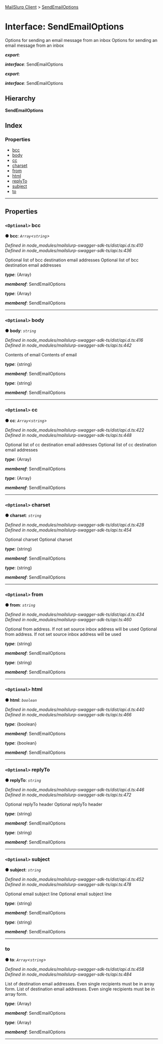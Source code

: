 [MailSlurp Client](../README.md) > [SendEmailOptions](../interfaces/sendemailoptions.md)

# Interface: SendEmailOptions

Options for sending an email message from an inbox Options for sending an email message from an inbox

*__export__*: 

*__interface__*: SendEmailOptions

*__export__*: 

*__interface__*: SendEmailOptions

## Hierarchy

**SendEmailOptions**

## Index

### Properties

* [bcc](sendemailoptions.md#bcc)
* [body](sendemailoptions.md#body)
* [cc](sendemailoptions.md#cc)
* [charset](sendemailoptions.md#charset)
* [from](sendemailoptions.md#from)
* [html](sendemailoptions.md#html)
* [replyTo](sendemailoptions.md#replyto)
* [subject](sendemailoptions.md#subject)
* [to](sendemailoptions.md#to)

---

## Properties

<a id="bcc"></a>

### `<Optional>` bcc

**● bcc**: *`Array`<`string`>*

*Defined in node_modules/mailslurp-swagger-sdk-ts/dist/api.d.ts:410*
*Defined in node_modules/mailslurp-swagger-sdk-ts/api.ts:436*

Optional list of bcc destination email addresses Optional list of bcc destination email addresses

*__type__*: {Array}

*__memberof__*: SendEmailOptions

*__type__*: {Array}

*__memberof__*: SendEmailOptions

___
<a id="body"></a>

### `<Optional>` body

**● body**: *`string`*

*Defined in node_modules/mailslurp-swagger-sdk-ts/dist/api.d.ts:416*
*Defined in node_modules/mailslurp-swagger-sdk-ts/api.ts:442*

Contents of email Contents of email

*__type__*: {string}

*__memberof__*: SendEmailOptions

*__type__*: {string}

*__memberof__*: SendEmailOptions

___
<a id="cc"></a>

### `<Optional>` cc

**● cc**: *`Array`<`string`>*

*Defined in node_modules/mailslurp-swagger-sdk-ts/dist/api.d.ts:422*
*Defined in node_modules/mailslurp-swagger-sdk-ts/api.ts:448*

Optional list of cc destination email addresses Optional list of cc destination email addresses

*__type__*: {Array}

*__memberof__*: SendEmailOptions

*__type__*: {Array}

*__memberof__*: SendEmailOptions

___
<a id="charset"></a>

### `<Optional>` charset

**● charset**: *`string`*

*Defined in node_modules/mailslurp-swagger-sdk-ts/dist/api.d.ts:428*
*Defined in node_modules/mailslurp-swagger-sdk-ts/api.ts:454*

Optional charset Optional charset

*__type__*: {string}

*__memberof__*: SendEmailOptions

*__type__*: {string}

*__memberof__*: SendEmailOptions

___
<a id="from"></a>

### `<Optional>` from

**● from**: *`string`*

*Defined in node_modules/mailslurp-swagger-sdk-ts/dist/api.d.ts:434*
*Defined in node_modules/mailslurp-swagger-sdk-ts/api.ts:460*

Optional from address. If not set source inbox address will be used Optional from address. If not set source inbox address will be used

*__type__*: {string}

*__memberof__*: SendEmailOptions

*__type__*: {string}

*__memberof__*: SendEmailOptions

___
<a id="html"></a>

### `<Optional>` html

**● html**: *`boolean`*

*Defined in node_modules/mailslurp-swagger-sdk-ts/dist/api.d.ts:440*
*Defined in node_modules/mailslurp-swagger-sdk-ts/api.ts:466*

*__type__*: {boolean}

*__memberof__*: SendEmailOptions

*__type__*: {boolean}

*__memberof__*: SendEmailOptions

___
<a id="replyto"></a>

### `<Optional>` replyTo

**● replyTo**: *`string`*

*Defined in node_modules/mailslurp-swagger-sdk-ts/dist/api.d.ts:446*
*Defined in node_modules/mailslurp-swagger-sdk-ts/api.ts:472*

Optional replyTo header Optional replyTo header

*__type__*: {string}

*__memberof__*: SendEmailOptions

*__type__*: {string}

*__memberof__*: SendEmailOptions

___
<a id="subject"></a>

### `<Optional>` subject

**● subject**: *`string`*

*Defined in node_modules/mailslurp-swagger-sdk-ts/dist/api.d.ts:452*
*Defined in node_modules/mailslurp-swagger-sdk-ts/api.ts:478*

Optional email subject line Optional email subject line

*__type__*: {string}

*__memberof__*: SendEmailOptions

*__type__*: {string}

*__memberof__*: SendEmailOptions

___
<a id="to"></a>

###  to

**● to**: *`Array`<`string`>*

*Defined in node_modules/mailslurp-swagger-sdk-ts/dist/api.d.ts:458*
*Defined in node_modules/mailslurp-swagger-sdk-ts/api.ts:484*

List of destination email addresses. Even single recipients must be in array form. List of destination email addresses. Even single recipients must be in array form.

*__type__*: {Array}

*__memberof__*: SendEmailOptions

*__type__*: {Array}

*__memberof__*: SendEmailOptions

___

